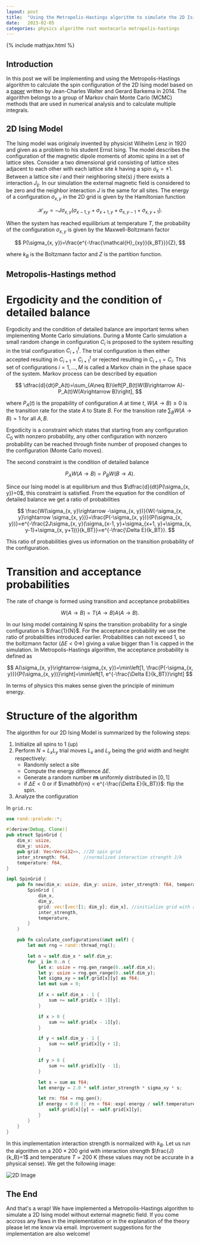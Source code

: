 ```yaml
---
layout: post
title:  "Using the Metropolis-Hastings algorithm to simulate the 2D Ising model"
date:   2023-02-05
categories: physics algorithm rust montecarlo metropolis-hastings
---
```

{% include mathjax.html %}

## Introduction
In this post we will be implementing and using the Metropolis-Hastings algorithm to calculate the spin configuration of the 2D Ising model based on a [paper](https://arxiv.org/abs/1404.0209) written by Jean-Charles Walter and Gerard Barkema in 2014. The algorithm belongs to a group of Markov chain Monte Carlo (MCMC) methods that are used in numerical analysis and to calculate multiple integrals.

## 2D Ising Model

The Ising model was originaly invented by physicist Wilhelm Lenz in 1920 and given as a problem to his student Ernst Ising. The model describes the configuration of the magnetic dipole moments of atomic spins in a set of lattice sites. Consider a two dimensional grid consisting of lattice sites adjacent to each other with each lattice site $k$ having a spin $\sigma_k=\pm1$. Between a lattice site $i$ and their neighboring site(s) $j$ there exists a interaction $J_{ij}$. In our simulation the external magnetic field is considered to be zero and the neighbor interaction $J$ is the same for all sites. The energy of a configuration $\sigma_{x,y}$ in the 2D grid is given by the Hamiltonian function

$$
\mathcal{H}_{xy}=-J\sigma_{x, y}(\sigma_{x-1, y}+\sigma_{x+1, y}+\sigma_{x, y-1}+\sigma_{x, y+1}).
$$

When the system has reached equilibrium at temperature $T$, the probability of the configuration $\sigma_{x, y}$ is given by the Maxwell-Boltzmann factor

$$
P(\sigma_{x, y})=\frac{e^{-\frac{\mathcal{H}_{xy}}{k_BT}}}{Z},
$$

where $k_B$ is the Boltzmann factor and $Z$ is the partition function.

## Metropolis-Hastings method

# Ergodicity and the condition of detailed balance

Ergodicity and the condition of detailed balance are important terms when implementing Monte Carlo simulations. During a Monte Carlo simulation a small random change in configuration $C_i$ is proposed to the system resulting in the trial configuration $C^t_{i+1}$. The trial configuration is then either accepted resulting in $C_{i+1}=C^t_{i+1}$ or rejected resulting in $C_{i+1}=C_i$. This set of configurations $i=1, ..., M$ is called a Markov chain in the phase space of the system. Markov process can be described by equation

$$
\dfrac{d}{dt}P_A(t)=\sum_{A\neq B}\left[P_B(t)W(B\rightarrow A)-P_A(t)W(A\rightarrow B)\right],
$$

where $P_A(t)$ is the propability of configuration $A$ at time $t$, $W(A\rightarrow B)\geq0$ is the transition rate for the state $A$ to State $B$. For the transition rate $\sum_B W(A\rightarrow B)=1$ for all $A, B$.

Ergodicity is a constraint which states that starting from any configuration $C_0$ with nonzero probability, any other configuration with nonzero probability can be reached through finite number of proposed changes to the configuration (Monte Carlo moves).

The second constraint is the condition of detailed balance

$$
P_AW(A\rightarrow B)=P_BW(B\rightarrow A).
$$

Since our Ising model is at equilibrium and thus $\dfrac{d}{dt}P(\sigma_{x, y})=0$, this constraint is satisfied. From the equation for the condition of detailed balance we get a ratio of probabilities

$$
\frac{W(\sigma_{x, y}\rightarrow -\sigma_{x, y})}{W(-\sigma_{x, y}\rightarrow \sigma_{x, y})}=\frac{P(-\sigma_{x, y})}{P(\sigma_{x, y})}=e^{-\frac{2J\sigma_{x, y}(\sigma_{x-1, y}+\sigma_{x+1, y}+\sigma_{x, y-1}+\sigma_{x, y+1})}{k_BT}}=e^{-\frac{\Delta E}{k_BT}}.
$$

This ratio of probabilities gives us information on the transition probability of the configuration.

# Transition and acceptance probabilities

The rate of change is formed using transition and acceptance probabilities

$$
W(A\rightarrow B)=T(A\rightarrow B)A(A\rightarrow B).
$$

In our Ising model containing $N$ spins the transition probability for a single configuration is $\frac{1}{N}$. For the acceptance probability we use the ratio of probabilities introduced earlier. Probabilities can not exceed 1, so the boltzmann factor ($\Delta E<0\Rightarrow$) giving a value bigger than 1 is capped in the simulation. In Metropolis-Hastings algorithm, the acceptance probability is defined as

$$
A(\sigma_{x, y}\rightarrow-\sigma_{x, y})=\min\left[1, \frac{P(-\sigma_{x, y})}{P(\sigma_{x, y})}\right]=\min\left[1, e^{-\frac{\Delta E}{k_BT}}\right]
$$

In terms of physics this makes sense given the principle of minimum energy.

# Structure of the algorithm

The algorithm for our 2D Ising Model is summarized by the following steps:
1. Initialize all spins to $1$ (up)
2. Perform $N=L_{x}L_{y}$ trial moves $L_x$ and $L_y$ being the grid width and height respectively:
    - Randomly select a site
    - Compute the energy difference $\Delta E$.
    - Generate a random number $\mathbf{rn}$ uniformly distributed in $[0, 1]$
    - if $\Delta E < 0$ or if $\mathbf{rn} < e^{-\frac{\Delta E}{k_BT}}$: flip the spin.
3. Analyze the configuration

In `grid.rs`:
```rust
use rand::prelude::*;

#[derive(Debug, Clone)]
pub struct SpinGrid {
    dim_x: usize,
    dim_y: usize,
    pub grid: Vec<Vec<i32>>, //2D spin grid
    inter_strength: f64,     //normalized interaction strength J/k
    temperature: f64,
}

impl SpinGrid {
    pub fn new(dim_x: usize, dim_y: usize, inter_strength: f64, temperature: f64) -> Self {
        SpinGrid {
            dim_x,
            dim_y,
            grid: vec![vec![1; dim_y]; dim_x], //initialize grid with all spins up
            inter_strength,
            temperature,
        }
    }

    pub fn calculate_configurations(&mut self) {
        let mut rng = rand::thread_rng();

        let n = self.dim_x * self.dim_y;
        for _i in 0..n {
            let x: usize = rng.gen_range(0..self.dim_x);
            let y: usize = rng.gen_range(0..self.dim_y);
            let sigma_xy = self.grid[x][y] as f64;
            let mut sum = 0;

            if x < self.dim_x - 1 {
                sum += self.grid[x + 1][y];
            }

            if x > 0 {
                sum += self.grid[x - 1][y];
            }

            if y < self.dim_y - 1 {
                sum += self.grid[x][y + 1];
            }

            if y > 0 {
                sum += self.grid[x][y - 1];
            }

            let s = sum as f64;
            let energy = 2.0 * self.inter_strength * sigma_xy * s;

            let rn: f64 = rng.gen();
            if energy < 0.0 || rn < f64::exp(-energy / self.temperature) {
                self.grid[x][y] = -self.grid[x][y];
            }
        }
    }
}
```
In this implementation interaction strength is normalized with $k_B$. Let us run the algorithm on a $200\times200$ grid with interaction strength $\frac{J}{k_B}=1$ and temperature $T=200$ K (these values may not be accurate in a physical sense). We get the following image:

![2D Image](/assets/ising_model.png)

## The End
And that's a wrap! We have implemented a Metropolis-Hastings algorithm to simulate a 2D Ising model without external magnetic field. If you come accross any flaws in the implementation or in the explanation of the theory please let me know via email. Improvement suggestions for the implementation are also welcome!
